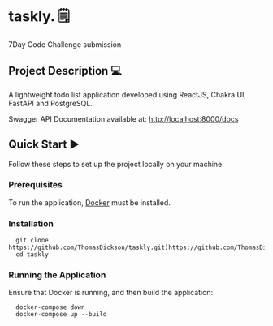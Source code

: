 # taskly. 🗒️
7Day Code Challenge submission

## Project Description 💻

A lightweight todo list application developed using ReactJS, Chakra UI, FastAPI and PostgreSQL. 

Swagger API Documentation available at: <http://localhost:8000/docs>

## Quick Start ▶️

Follow these steps to set up the project locally on your machine.

### Prerequisites

To run the application, [Docker](https://docs.docker.com/engine/install/) must be installed. 

### Installation

```
  git clone https://github.com/ThomasDickson/taskly.git)https://github.com/ThomasDickson/taskly.git
  cd taskly
```
### Running the Application

Ensure that Docker is running, and then build the application:

```
  docker-compose down
  docker-compose up --build
```

